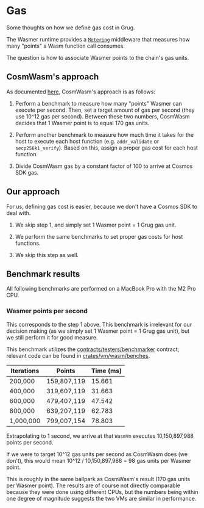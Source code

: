 # Gas

Some thoughts on how we define gas cost in Grug.

The Wasmer runtime provides a [`Metering`](https://docs.rs/wasmer-middlewares/latest/wasmer_middlewares/metering/struct.Metering.html) middleware that measures how many "points" a Wasm function call consumes.

The question is how to associate Wasmer points to the chain's gas units.

## CosmWasm's approach

As documented [here](https://github.com/CosmWasm/cosmwasm/blob/main/docs/GAS.md), CosmWasm's approach is as follows:

1. Perform a benchmark to measure how many "points" Wasmer can execute per second. Then, set a target amount of gas per second (they use 10^12 gas per second). Between these two numbers, CosmWasm decides that 1 Wasmer point is to equal 170 gas units.

2. Perform another benchmark to measure how much time it takes for the host to execute each host function (e.g. `addr_validate` or `secp256k1_verify`). Based on this, assign a proper gas cost for each host function.

3. Divide CosmWasm gas by a constant factor of 100 to arrive at Cosmos SDK gas.

## Our approach

For us, defining gas cost is easier, because we don't have a Cosmos SDK to deal with.

1. We skip step 1, and simply set 1 Wasmer point = 1 Grug gas unit.

2. We perform the same benchmarks to set proper gas costs for host functions.

3. We skip this step as well.

## Benchmark results

All following benchmarks are performed on a MacBook Pro with the M2 Pro CPU.

### Wasmer points per second

This corresponds to the step 1 above. This benchmark is irrelevant for our decision making (as we simply set 1 Wasmer point = 1 Grug gas unit), but we still perform it for good measure.

This benchmark utilizes the [contracts/testers/benchmarker](../../contracts/testers/benchmarker/) contract; relevant code can be found in [crates/vm/wasm/benches](../../crates/vm/wasm/benches/).

| Iterations | Points      | Time (ms) |
| ---------- | ----------- | --------- |
| 200,000    | 159,807,119 | 15.661    |
| 400,000    | 319,607,119 | 31.663    |
| 600,000    | 479,407,119 | 47.542    |
| 800,000    | 639,207,119 | 62.783    |
| 1,000,000  | 799,007,154 | 78.803    |

Extrapolating to 1 second, we arrive at that `WasmVm` executes 10,150,897,988 points per second.

If we were to target 10^12 gas units per second as CosmWasm does (we don't), this would mean 10^12 / 10,150,897,988 = 98 gas units per Wasmer point.

This is roughly in the same ballpark as CosmWasm's result (170 gas units per Wasmer point). The results are of course not directly comparable because they were done using different CPUs, but the numbers being within one degree of magnitude suggests the two VMs are similar in performance.
